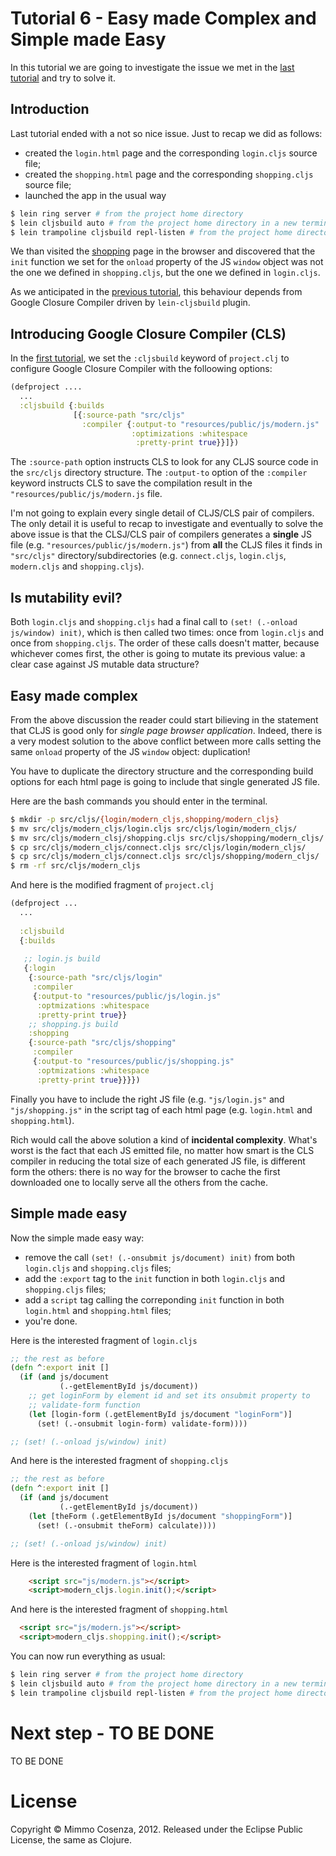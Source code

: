 # Tutorial 6 - Easy made Complex and Simple made Easy

In this tutorial we are going to investigate the issue we met in the
[last tutorial][1] and try to solve it.

## Introduction

Last tutorial ended with a not so nice issue. Just to recap we did as
follows:

* created the `login.html` page and the corresponding `login.cljs`
  source file;
* created the `shopping.html` page and the corresponding
  `shopping.cljs` source file;
* launched the app in the usual way

```bash
$ lein ring server # from the project home directory
$ lein cljsbuild auto # from the project home directory in a new terminal
$ lein trampoline cljsbuild repl-listen # from the project home directory in a new terminal
```

We than visited the [shopping][2] page in the browser and discovered
that the `init` function we set for the `onload` property of the JS
`window` object was not the one we defined in `shopping.cljs`, but the
one we defined in `login.cljs`.

As we anticipated in the [previous tutorial][1], this behaviour
depends from Google Closure Compiler driven by `lein-cljsbuild`
plugin. 

## Introducing Google Closure Compiler (CLS)

In the [first tutorial][3], we set the `:cljsbuild` keyword of
`project.clj` to configure Google Closure Compiler with the folloowing
options:

```clojure
(defproject ....  
  ...
  :cljsbuild {:builds
              [{:source-path "src/cljs"
                :compiler {:output-to "resources/public/js/modern.js"
                           :optimizations :whitespace
                            :pretty-print true}}]})

```

The `:source-path` option instructs CLS to look for any CLJS source
code in the `src/cljs` directory structure. The `:output-to` option of
the `:compiler` keyword instructs CLS to save the compilation result
in the `"resources/public/js/modern.js` file. 

I'm not going to explain every single detail of CLJS/CLS pair of
compilers. The only detail it is useful to recap to investigate and
eventually to solve the above issue is that the CLSJ/CLS pair of
compilers generates a **single** JS file
(e.g. `"resources/public/js/modern.js"`) from **all** the CLJS files
it finds in `"src/cljs"` directory/subdirectories
(e.g. `connect.cljs`, `login.cljs`, `modern.cljs` and
`shopping.cljs`).

## Is mutability evil?

Both `login.cljs` and `shopping.cljs` had a final call to `(set!
(.-onload js/window) init)`, which is then called two times: once from
`login.cljs` and once from `shopping.cljs`. The order of these calls
doesn't matter, because whichever comes first, the other is going to
mutate its previous value: a clear case against JS mutable data
structure?

## Easy made complex

From the above discussion the reader could start bilieving in the
statement that CLJS is good only for *single page browser
application*. Indeed, there is a very modest solution to the above
conflict between more calls setting the same `onload` property of the
JS `window` object: duplication! 

You have to duplicate the directory structure and the corresponding
build options for each html page is going to include that single
generated JS file.

Here are the bash commands you should enter in the terminal.

```bash
$ mkdir -p src/cljs/{login/modern_cljs,shopping/modern_cljs}
$ mv src/cljs/modern_cljs/login.cljs src/cljs/login/modern_cljs/
$ mv src/cljs/modern_clsj/shopping.cljs src/cljs/shopping/modern_cljs/
$ cp src/cljs/modern_cljs/connect.cljs src/cljs/login/modern_cljs/
$ cp src/cljs/modern_cljs/connect.cljs src/cljs/shopping/modern_cljs/
$ rm -rf src/cljs/modern_cljs
```

And here is the modified fragment of `project.clj`

```clojure
(defproject ...
  ...
  
  :cljsbuild
  {:builds
   
   ;; login.js build
   {:login
    {:source-path "src/cljs/login"
     :compiler
     {:output-to "resources/public/js/login.js"
      :optmizations :whitespace
      :pretty-print true}}
    ;; shopping.js build
    :shopping
    {:source-path "src/cljs/shopping"
     :compiler
     {:output-to "resources/public/js/shopping.js"
      :optmizations :whitespace
      :pretty-print true}}}})
```

Finally you have to include the right JS file (e.g. `"js/login.js"`
and `"js/shopping.js"` in the script tag of each html page
(e.g. `login.html` and `shopping.html`).

Rich would call the above solution a kind of **incidental
complexity**. What's worst is the fact that each JS emitted file, no
matter how smart is the CLS compiler in reducing the total size of
each generated JS file, is different form the others: there is no way
for the browser to cache the first downloaded one to locally serve all
the others from the cache.

## Simple made easy

Now the simple made easy way:

* remove the call `(set! (.-onsubmit js/document) init)` from both
  `login.cljs` and `shopping.cljs` files;
* add the `:export` tag to the `init` function in both `login.cljs` and
  `shopping.cljs` files;
* add a `script` tag calling the correponding `init` function in both
  `login.html` and `shopping.html` files;
* you're done. 

Here is the interested fragment of `login.cljs`

```clojure
;; the rest as before
(defn ^:export init []
  (if (and js/document
           (.-getElementById js/document))
    ;; get loginForm by element id and set its onsubmit property to
    ;; validate-form function
    (let [login-form (.getElementById js/document "loginForm")]
      (set! (.-onsubmit login-form) validate-form))))

;; (set! (.-onload js/window) init)
```

And here is the interested fragment of `shopping.cljs`

```clojure
;; the rest as before
(defn ^:export init []
  (if (and js/document
           (.-getElementById js/document))
    (let [theForm (.getElementById js/document "shoppingForm")]
      (set! (.-onsubmit theForm) calculate))))

;; (set! (.-onload js/window) init)

```
Here is the interested fragment of `login.html`

```html
    <script src="js/modern.js"></script>
    <script>modern_cljs.login.init();</script>
```

And here is the interested fragment of `shopping.html`

```html
  <script src="js/modern.js"></script>
  <script>modern_cljs.shopping.init();</script>
```

You can now run everything as usual:

```bash
$ lein ring server # from the project home directory
$ lein cljsbuild auto # from the project home directory in a new terminal
$ lein trampoline cljsbuild repl-listen # from the project home directory in a new terminal
```

# Next step - TO BE DONE

TO BE DONE

# License

Copyright © Mimmo Cosenza, 2012. Released under the Eclipse Public
License, the same as Clojure.

[1]: https://github.com/magomimmo/modern-cljs/blob/master/doc/tutorial-05.md
[2]: http://localhost:3000/shopping.html
[3]: https://github.com/magomimmo/modern-cljs/blob/master/doc/tutorial-01.md
